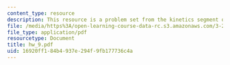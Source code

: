 ```yaml
---
content_type: resource
description: This resource is a problem set from the kinetics segment of the course.
file: /media/https%3A/open-learning-course-data-rc.s3.amazonaws.com/3-205-thermodynamics-and-kinetics-of-materials-fall-2006/16920ff184b4937e294f9fb177736c4a_hw_9.pdf
file_type: application/pdf
resourcetype: Document
title: hw_9.pdf
uid: 16920ff1-84b4-937e-294f-9fb177736c4a
---
```

